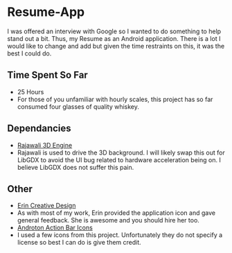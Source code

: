 Resume-App
==========

I was offered an interview with Google so I wanted to do something to help stand out a bit. Thus, my Resume as an Android application. There is a lot I would like to change and add but given the time restraints on this, it was the best I could do.

## Time Spent So Far
 * 25 Hours
  * For those of you unfamiliar with hourly scales, this project has so far consumed four glasses of quality whiskey.

## Dependancies
 * [Rajawali 3D Engine](https://github.com/MasDennis/Rajawali)
  * Rajawali is used to drive the 3D background. I will likely swap this out for LibGDX to avoid the UI bug related to hardware acceleration being on. I believe LibGDX does not suffer this pain.

## Other
 * [Erin Creative Design](http://erincreativedesign.com/)
  * As with most of my work, Erin provided the application icon and gave general feedback. She is awesome and you should hire her too.
 * [Androton Action Bar Icons](https://github.com/svenkapudija/Androton-Action-Bar-Icons)
  * I used a few icons from this project. Unfortunately they do not specify a license so best I can do is give them credit.
